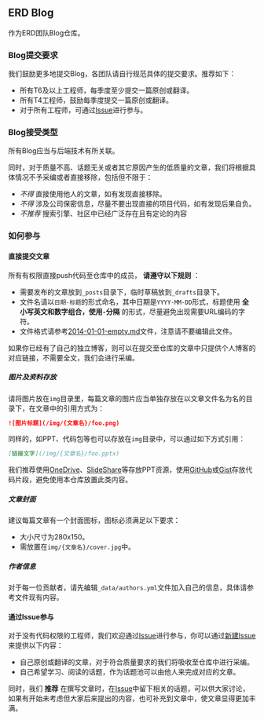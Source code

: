 
## ERD Blog

作为ERD团队Blog仓库。

### Blog提交要求

我们鼓励更多地提交Blog，各团队请自行规范具体的提交要求。推荐如下：

- 所有T6及以上工程师，每季度至少提交一篇原创或翻译。
- 所有T4工程师，鼓励每季度提交一篇原创或翻译。
- 对于所有工程师，可通过[Issue](https://github.com/ubft/ubft.github.io/issues)进行参与。

### Blog接受类型

所有Blog应当与后端技术有所关联。

同时，对于质量不高、话题无关或者其它原因产生的低质量的文章，我们将根据具体情况不予采编或者直接移除，包括但不限于：

- *不得* 直接使用他人的文章，如有发现直接移除。
- *不得* 涉及公司保密信息，尽量不要出现直接的项目代码，如有发现后果自负。
- *不推荐* 搜索引擎、社区中已经广泛存在且有定论的内容

### 如何参与

#### 直接提交文章

所有有权限直接push代码至仓库中的成员， **请遵守以下规则** ：

- 需要发布的文章放到`_posts`目录下，临时草稿放到`_drafts`目录下。
- 文件名请以`日期-标题`的形式命名，其中日期是`YYYY-MM-DD`形式，标题使用 **全小写英文和数字组合，使用`-`分隔** 的形式，尽量避免出现需要URL编码的字符。
- 文件格式请参考[2014-01-01-empty.md](https://github.com/ubft/ubft.github.io/tree/master/_posts/2014-01-01-empty.md)文件，注意请不要编辑此文件。

如果你已经有了自己的独立博客，则可以在提交至仓库的文章中只提供个人博客的对应链接，不需要全文，我们会进行采编。

##### 图片及资料存放

请将图片放在`img`目录里，每篇文章的图片应当单独存放在以文章文件名为名的目录下，在文章中的引用方式为：

```markdown
![图片标题](/img/{文章名}/foo.png)
```

同样的，如PPT、代码包等也可以存放在`img`目录中，可以通过如下方式引用：

```markdown
[链接文字](/img/{文章名}/foo.pptx)
```

我们推荐使用[OneDrive](http://onedrive.live.com)、[SlideShare](http://slideshare.net)等存放PPT资源，使用[GitHub](https://github.com)或[Gist](https://gist.github.com)存放代码片段，避免使用本仓库放置此类内容。

##### 文章封面

建议每篇文章有一个封面图标，图标必须满足以下要求：

- 大小尺寸为280x150。
- 需放置在`img/{文章名}/cover.jpg`中。

##### 作者信息

对于每一位贡献者，请先编辑`_data/authors.yml`文件加入自己的信息，具体请参考文件现有内容。

#### 通过Issue参与

对于没有代码权限的工程师，我们欢迎通过[Issue](https://github.com/ubft/ubft.github.io/issues)进行参与，你可以通过[新建Issue](https://github.com/ubft/ubft.github.io/issues/new)来提供以下内容：

- 自己原创或翻译的文章，对于符合质量要求的我们将吸收至仓库中进行采编。
- 自己希望学习、阅读的话题，作为话题池可以由他人来完成对应的文章。

同时，我们 **推荐** 在撰写文章时，在[Issue](https://github.com/ubft/ubft.github.io/issues)中留下相关的话题，可以供大家讨论，如果有开始未考虑但大家后来提出的内容，也可补充到文章中，使文章显得更加丰满。
